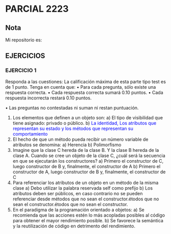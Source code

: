 # PARCIAL 2223
## Nota
Mi repositorio es: 

## EJERCICIOS

### EJERCICIO 1
Responda a las cuestiones:
La calificación máxima de esta parte tipo test es de 1 punto. Tenga en cuenta que:
• Para cada pregunta, sólo existe una respuesta correcta.
• Cada respuesta correcta sumará 0.10 puntos.
• Cada respuesta incorrecta restará 0.10 puntos.

• Las preguntas no contestadas ni suman ni restan puntuación.

1) Los elementos que definen a un objeto son:
a) El tipo de visibilidad que tiene asignado: privado o público.
b) <span style="color:blue;">La identidad, Los atributos que representan su estado y los métodos que representan su
comportamiento </span>
2) El hecho de que un método pueda recibir un número variable de atributos se denomina:
a) Herencia
b) Polimorfismo
3) Imagine que la clase C hereda de la clase B. Y la clase B hereda de la clase A. Cuando se cree
un objeto de la clase C, ¿cuál será la secuencia en que se ejecutarán los constructores?
a) Primero el constructor de C, luego constructor de B y, finalmente, el constructor de A
b) Primero el constructor de A, luego constructor de B y, finalmente, el constructor de C
4) Para referenciar los atributos de un objeto en un método de la misma clase
a) Debo utilizar la palabra reservada self como prefijo
b) Los atributos deben ser públicos, en caso contrario no se pueden referenciar desde
métodos que no sean el constructor.étodos que no sean el constructor.étodos que no
sean el constructor.
5) En el paradigma de la programación orientado a objetos:
a) Se recomienda que las acciones estén lo más acopladas posibles al código para
obtener el mayor rendimiento posible.
b) Se favorece la semántica y la reutilización de código en detrimento del rendimiento. 
